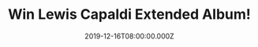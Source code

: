 ---
campaign-uuid: "c-a3994561-b08b-4186-bd84-09a73983e003"
type: "Competition"
category: "Music"
date: "2019-12-16T08:00:00.000Z"
end-date: "2020-01-16T23:59:00.000Z"
disable-form: false
is_promoted: false
has_entry_page: true
title: "Win Lewis Capaldi Extended Album!"
competition-description: "<p>Going from years of playing in local pubs around Scotland\
  \ to selling 75,000 headline show tickets on 3 sold out back-to-back headline tours\
  \ and being handpicked to support Sam Smith, Bastille, Rag’n’ Bone Man & Niall Horan.\
  \ Yes, we are talking about the incredible Lewis Capaldi.</p>\n<p>We are giving\
  \ away his album: ‘Divinely Uninspired To A Hellish Extent’ extended version to\
  \ one lucky member to win. If you are his biggest fan… click below for a chance\
  \ to win now.</p>\n"
hero-header: "Win Lewis Capaldi Extended Album!"
terms-confirmation: "N/A"
banner-img: "https://assets.expresslyapp.com/asset-f121a0e9-e109-46de-867f-93f65fc62971.jpg"
logo-left-href: "https://club.expressly.io"
logo-left-image: "https://assets.expresslyapp.com/asset-b22f3a90-f4c2-4cdb-81a8-62641467469a.jpg"
logo-left-title: "Expressly club"
bg-image-hero: "https://assets.expresslyapp.com/asset-45cafaa0-e558-4d1e-9317-07f50d7ce43d.jpg"
bg-image-first: "https://assets.expresslyapp.com/asset-5ae7df3c-0584-4b4e-92a8-61050e45c8ad.jpg"
section1-content: "<p>Lewis Capaldi quickly amassed 300 million plays across streaming\
  \ services & eventually entered the top 40. Critical support also came in it’s droves\
  \ as he was shortlisted for the BRITs Critic’s Choice award, longlisted for BBC’\
  s Sound of 2018 and added to Radio 1’s covetable Brit List.</p>\n<p>We are giving\
  \ away Lewis Capaldi ‘Divinely Uninspired To A Hellish Extent’ album to YOU! Click\
  \ below and it could be yours.</p>\n"
entry-title: "Win Lewis Capaldi Extended Album!"
entry-content: "<p>Enter the draw to win Lewis Capaldi Extended Album by completing\
  \ the form below before 23:59 on the 16th of January 2020.</p>\n"
has-winner: false
prize-description: "Lewis Capaldi Extended Album!"
special-conditions: "Multiple entries are allowed up to one every day.\r\n\r\nThis\
  \ competition is also available on: https://aaa.nme.com/competitions/lewis-capaldi-giveaway-cd"
country-restrictions:
- "GB"
---